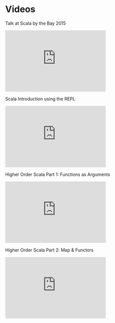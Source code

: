 # Videos

Talk at Scala by the Bay 2015
<iframe
  width="320"
  height="195"
  src="http://www.youtube.com/embed/Y6NiPx-YpdE"
  frameborder="0">
</iframe>

Scala Introduction using the REPL
<iframe
  width="320"
  height="195"
  src="http://www.youtube.com/embed/N97GxqTFKAI"
  frameborder="0">
</iframe>

Higher Order Scala Part 1: Functions as Arguments
<iframe
  width="320"
  height="195"
  src="http://www.youtube.com/embed/a6t7BYj4ZHo"
  frameborder="0">
</iframe>

Higher Order Scala Part 2: Map & Functors
<iframe
  width="320"
  height="195"
  src="http://www.youtube.com/embed/YblKDlPqLnc"
  frameborder="0">
</iframe>
